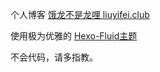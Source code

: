 个人博客 [饿龙不是龙哩 liuyifei.club ](https://liuyifei.club/)

使用极为优雅的 [Hexo-Fluid主题](https://fluid-dev.github.io/hexo-fluid-docs/)

不会代码，请多指教。